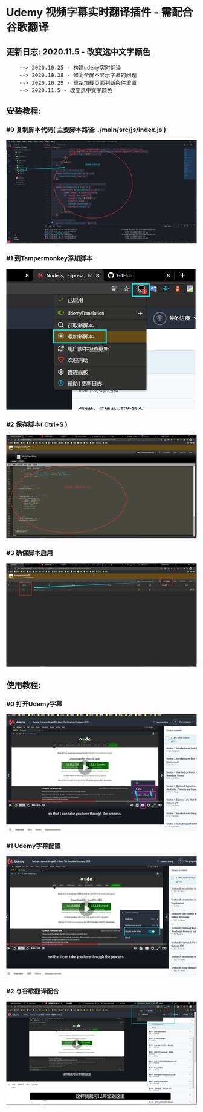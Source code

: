 <h1> Udemy 视频字幕实时翻译插件 - 需配合谷歌翻译 </h1>
<h2> 更新日志: 2020.11.5 - 改变选中文字颜色 </h2>
<pre>
    --> 2020.10.25 - 构建udemy实时翻译
    --> 2020.10.28 - 修复全屏不显示字幕的问题
    --> 2020.10.29 - 重新加载页面判断条件重置
    --> 2020.11.5 - 改变选中文字颜色
</pre>

<h2> 安装教程: </h2>

<h3> #0 复制脚本代码( 主要脚本路径: ./main/src/js/index.js ) </h3>
<img src="./images/00.png" alt="复制脚本代码" >

<h3> #1 到Tampermonkey添加脚本 </h3>
<img src="./images/11.png" alt="到Tampermonkey添加脚本" >

<h3> #2 保存脚本( Ctrl+S ) </h3>
<img src="./images/22.png" alt="保存脚本" >

<h3> #3 确保脚本启用 </h3>
<img src="./images/33.png" alt="确保脚本启用" >

<h2> 使用教程: </h2>

<h3> #0 打开Udemy字幕 </h3>
<img src="./images/0.png" alt="打开Udemy字幕" >

<h3> #1 Udemy字幕配置 </h3>
<img src="./images/1.png" alt="Udemy字幕配置" >

<h3> #2 与谷歌翻译配合 </h3>
<img src="./images/3.png" alt="与谷歌翻译配合" >
